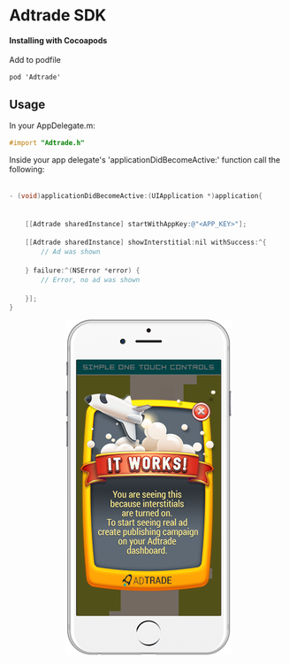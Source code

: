 Adtrade SDK
===========

#### Installing with Cocoapods

Add to podfile

~~~
pod 'Adtrade'
~~~


Usage
-----

In your AppDelegate.m:

```objective-c
#import "Adtrade.h"
```


Inside your app delegate's 'applicationDidBecomeActive:' function call the following:

```objective-c

- (void)applicationDidBecomeActive:(UIApplication *)application{


    [[Adtrade sharedInstance] startWithAppKey:@"<APP_KEY>"];
    
    [[Adtrade sharedInstance] showInterstitial:nil withSuccess:^{
        // Ad was shown
        
    } failure:^(NSError *error) {
        // Error, no ad was shown
        
    }];  
}

```


<p align="center">
  <img src="https://raw.githubusercontent.com/adtrade/adtrade-ios-sdk/master/Resources/show-ad.png" alt="Example interstitial"/>
</p>

